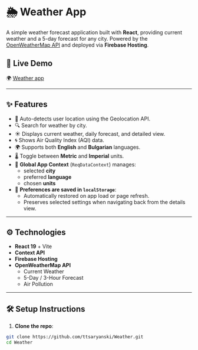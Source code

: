 # 🌦️ Weather App

A simple weather forecast application built with **React**, providing current weather and a 5-day forecast for any city. Powered by the [OpenWeatherMap API](https://openweathermap.org/api) and deployed via **Firebase Hosting**.

## 🔗 Live Demo

🌍 [Weather app](https://weather-55483.web.app)

---

## ✨ Features

-   📍 Auto-detects user location using the Geolocation API.
-   🔍 Search for weather by city.
-   ☀️ Displays current weather, daily forecast, and detailed view.
-   🌀 Shows Air Quality Index (AQI) data.
-   🌍 Supports both **English** and **Bulgarian** languages.
-   🌡️ Toggle between **Metric** and **Imperial** units.
-   🧠 **Global App Context** (`ReqDataContext`) manages:
    -   selected **city**
    -   preferred **language**
    -   chosen **units**
-   💾 **Preferences are saved in `localStorage`**:
    -   Automatically restored on app load or page refresh.
    -   Preserves selected settings when navigating back from the details view.

---

## ⚙️ Technologies

-   **React 19** + Vite
-   **Context API**
-   **Firebase Hosting**
-   **OpenWeatherMap API**
    -   Current Weather
    -   5-Day / 3-Hour Forecast
    -   Air Pollution

---

## 🛠️ Setup Instructions

1. **Clone the repo**:

```bash
git clone https://github.com/ttsaryanski/Weather.git
cd Weather
```
